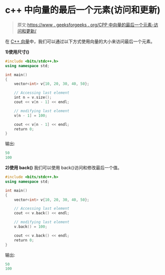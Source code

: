 # c++ 中向量的最后一个元素(访问和更新)

> 原文:[https://www . geeksforgeeks . org/CPP 中向量的最后一个元素-访问和更新/](https://www.geeksforgeeks.org/last-element-of-vector-in-cpp-accessing-and-updating/)

在 [C++ 向量](https://www.geeksforgeeks.org/vector-in-cpp-stl/)中，我们可以通过以下方式使用向量的大小来访问最后一个元素。

**1)使用尺寸()**

```cpp
#include <bits/stdc++.h>
using namespace std;

int main()
{
    vector<int> v{10, 20, 30, 40, 50};

    // Accessing last element
    int n = v.size();
    cout << v[n - 1] << endl;

    // modifying last element
    v[n - 1] = 100;

    cout << v[n - 1] << endl;
    return 0;
}
```

输出:

```cpp
50
100
```

**2)使用 back()** 我们可以使用 back()访问和修改最后一个值。

```cpp
#include <bits/stdc++.h>
using namespace std;

int main()
{
    vector<int> v{10, 20, 30, 40, 50};

    // Accessing last element
    cout << v.back() << endl;

    // modifying last element
    v.back() = 100;

    cout << v.back() << endl;
    return 0;
}
```

输出:

```cpp
50
100
```